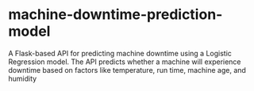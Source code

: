 # machine-downtime-prediction-model
A Flask-based API for predicting machine downtime using a Logistic Regression model. The API predicts whether a machine will experience downtime based on factors like temperature, run time, machine age, and humidity
